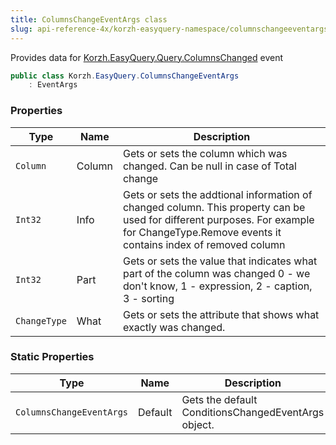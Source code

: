 ```yaml
---
title: ColumnsChangeEventArgs class
slug: api-reference-4x/korzh-easyquery-namespace/columnschangeeventargs-class
---
```


Provides data for [Korzh.EasyQuery.Query.ColumnsChanged](//easyquery/docs/api-reference-4x/korzh-easyquery-namespace/query-class) event
```csharp
public class Korzh.EasyQuery.ColumnsChangeEventArgs
    : EventArgs

```

### Properties

| Type | Name | Description | 
| --- | --- | --- | 
| `Column` | Column | Gets or sets the column which was changed. Can be null in case of Total change | 
| `Int32` | Info | Gets or sets the addtional information of changed column.  This property can be used for different purposes.  For example for ChangeType.Remove events it contains index of removed column | 
| `Int32` | Part | Gets or sets the value that indicates what part of the column was changed  0 - we don't know, 1 - expression, 2 - caption, 3 - sorting | 
| `ChangeType` | What | Gets or sets the attribute that shows what exactly was changed. | 


### Static Properties

| Type | Name | Description | 
| --- | --- | --- | 
| `ColumnsChangeEventArgs` | Default | Gets the default ConditionsChangedEventArgs object. |